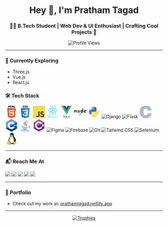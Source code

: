 <h1 align="center">Hey 👋, I'm Pratham Tagad</h1>
<h3 align="center">👨‍💻 B.Tech Student | Web Dev & UI Enthusiast | Crafting Cool Projects 🚀</h3>

<p align="center">
  <img src="https://komarev.com/ghpvc/?username=prathamtagad&label=Profile%20views&color=0e75b6&style=flat" alt="Profile Views" />
</p>

---

### 🌱 Currently Exploring
- Three.js
- Vue.js
- React.js

### 🛠️ Tech Stack
<p align="left">
  <img src="https://raw.githubusercontent.com/devicons/devicon/master/icons/html5/html5-original-wordmark.svg" alt="HTML5" width="40" />
  <img src="https://raw.githubusercontent.com/devicons/devicon/master/icons/css3/css3-original-wordmark.svg" alt="CSS3" width="40" />
  <img src="https://raw.githubusercontent.com/devicons/devicon/master/icons/javascript/javascript-original.svg" alt="JavaScript" width="40" />
  <img src="https://raw.githubusercontent.com/devicons/devicon/master/icons/react/react-original-wordmark.svg" alt="React" width="40" />
  <img src="https://raw.githubusercontent.com/devicons/devicon/master/icons/vuejs/vuejs-original-wordmark.svg" alt="Vue.js" width="40" />
  <img src="https://raw.githubusercontent.com/devicons/devicon/master/icons/nodejs/nodejs-original-wordmark.svg" alt="Node.js" width="40" />
  <img src="https://raw.githubusercontent.com/devicons/devicon/master/icons/python/python-original.svg" alt="Python" width="40" />
  <img src="https://cdn.worldvectorlogo.com/logos/django.svg" alt="Django" width="40" />
  <img src="https://www.vectorlogo.zone/logos/pocoo_flask/pocoo_flask-icon.svg" alt="Flask" width="40" />
  <img src="https://raw.githubusercontent.com/devicons/devicon/master/icons/c/c-original.svg" alt="C" width="40" />
  <img src="https://raw.githubusercontent.com/devicons/devicon/master/icons/cplusplus/cplusplus-original.svg" alt="C++" width="40" />
  <img src="https://raw.githubusercontent.com/devicons/devicon/master/icons/java/java-original.svg" alt="Java" width="40" />
  <img src="https://raw.githubusercontent.com/devicons/devicon/master/icons/csharp/csharp-original.svg" alt="C#" width="40" />
  <img src="https://www.vectorlogo.zone/logos/figma/figma-icon.svg" alt="Figma" width="40" />
  <img src="https://www.vectorlogo.zone/logos/firebase/firebase-icon.svg" alt="Firebase" width="40" />
  <img src="https://www.vectorlogo.zone/logos/git-scm/git-scm-icon.svg" alt="Git" width="40" />
  <img src="https://www.vectorlogo.zone/logos/tailwindcss/tailwindcss-icon.svg" alt="Tailwind CSS" width="40" />
  <img src="https://raw.githubusercontent.com/detain/svg-logos/master/svg/selenium-logo.svg" alt="Selenium" width="40" />
  <img src="https://raw.githubusercontent.com/devicons/devicon/master/icons/linux/linux-original.svg" alt="Linux" width="40" />
</p>

---

### 📬 Reach Me At
<p align="left">
  <a href="mailto:prathamtagad0@gmail.com"><img src="https://img.shields.io/badge/Gmail-%2312100E.svg?style=for-the-badge&logo=gmail&logoColor=red" /></a>
  <a href="https://www.linkedin.com/in/pratham-tagad-051946301/" target="_blank"><img src="https://img.shields.io/badge/LinkedIn-%230A66C2.svg?style=for-the-badge&logo=linkedin&logoColor=white" /></a>
  <a href="https://twitter.com/pratham_tagad" target="_blank"><img src="https://img.shields.io/badge/Twitter-%231DA1F2.svg?style=for-the-badge&logo=twitter&logoColor=white" /></a>
  <a href="https://instagram.com/pratham_tagad" target="_blank"><img src="https://img.shields.io/badge/Instagram-%23E4405F.svg?style=for-the-badge&logo=instagram&logoColor=white" /></a>
  <a href="https://www.leetcode.com/prathamtagad" target="_blank"><img src="https://img.shields.io/badge/LeetCode-%23000000.svg?style=for-the-badge&logo=leetcode&logoColor=yellow" /></a>
</p>

---

### 🧠 Portfolio
- Check out my work at: [prathamtagad.netlify.app](https://prathamtagad.netlify.app)

---

<p align="center">
  <a href="https://github.com/ryo-ma/github-profile-trophy">
    <img src="https://github-profile-trophy.vercel.app/?username=prathamtagad&theme=onestar&margin-w=10&margin-h=15" alt="Trophies" />
  </a>
</p>
